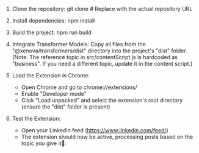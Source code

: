 1. Clone the repository:
   git clone <repository-url>   # Replace <repository-url> with the actual repository URL

2. Install dependencies:
   npm install

3. Build the project:
   npm run build

4. Integrate Transformer Models:
   Copy all files from the "@xenova/transformers/dist" directory into the project's "dist" folder.
   (Note: The reference topic in src/contentScript.js is hardcoded as "business". If you need a different topic, update it in the content script.)

5. Load the Extension in Chrome:
   - Open Chrome and go to chrome://extensions/
   - Enable "Developer mode"
   - Click "Load unpacked" and select the extension's root directory (ensure the "dist" folder is present)

6. Test the Extension:
   - Open your LinkedIn feed (https://www.linkedin.com/feed/)
   - The extension should now be active, processing posts based on the topic you give it🙂.
